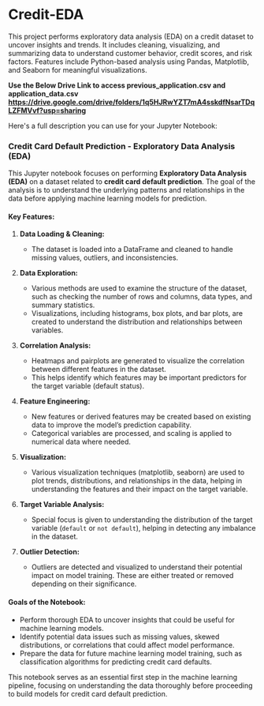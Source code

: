 # Credit-EDA
This project performs exploratory data analysis (EDA) on a credit dataset to uncover insights and 
trends. It includes cleaning, visualizing, and summarizing data to understand customer behavior, 
credit scores, and risk factors. Features include Python-based analysis using Pandas, Matplotlib,
and Seaborn for meaningful visualizations.


**Use the Below Drive Link to access previous_application.csv and application_data.csv
https://drive.google.com/drive/folders/1q5HJRwYZT7mA4sskdfNsarTDqLZFMVvf?usp=sharing**


Here's a full description you can use for your Jupyter Notebook:

### **Credit Card Default Prediction - Exploratory Data Analysis (EDA)**

This Jupyter notebook focuses on performing **Exploratory Data Analysis (EDA)** on a dataset related to **credit card default prediction**. The goal of the analysis is to understand the underlying patterns and relationships in the data before applying machine learning models for prediction.

#### **Key Features:**

1. **Data Loading & Cleaning:**
   - The dataset is loaded into a DataFrame and cleaned to handle missing values, outliers, and inconsistencies.
   
2. **Data Exploration:**
   - Various methods are used to examine the structure of the dataset, such as checking the number of rows and columns, data types, and summary statistics.
   - Visualizations, including histograms, box plots, and bar plots, are created to understand the distribution and relationships between variables.

3. **Correlation Analysis:**
   - Heatmaps and pairplots are generated to visualize the correlation between different features in the dataset.
   - This helps identify which features may be important predictors for the target variable (default status).

4. **Feature Engineering:**
   - New features or derived features may be created based on existing data to improve the model’s prediction capability.
   - Categorical variables are processed, and scaling is applied to numerical data where needed.

5. **Visualization:**
   - Various visualization techniques (matplotlib, seaborn) are used to plot trends, distributions, and relationships in the data, helping in understanding the features and their impact on the target variable.

6. **Target Variable Analysis:**
   - Special focus is given to understanding the distribution of the target variable (`default` or `not default`), helping in detecting any imbalance in the dataset.

7. **Outlier Detection:**
   - Outliers are detected and visualized to understand their potential impact on model training. These are either treated or removed depending on their significance.

#### **Goals of the Notebook:**
- Perform thorough EDA to uncover insights that could be useful for machine learning models.
- Identify potential data issues such as missing values, skewed distributions, or correlations that could affect model performance.
- Prepare the data for future machine learning model training, such as classification algorithms for predicting credit card defaults.


This notebook serves as an essential first step in the machine learning pipeline, focusing on understanding the data thoroughly before proceeding to build models for credit card default prediction.
